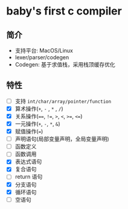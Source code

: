 # baby's first c compiler

## 简介

- 支持平台: MacOS/Linux
- lexer/parser/codegen
- Codegen: 基于求值栈，采用栈顶缓存优化

## 特性

- [ ] 支持 `int/char/array/pointer/function`
- [x] 算术操作(`+`, `-` , `*` , `/`)
- [x] 关系操作(`==`, `!=`, `>`, `<`, `>=`, `<=`)
- [x] 一元操作(`+`, `-`, `*`, `&`)
- [x] 赋值操作(`=`)
- [ ] 声明语句(局部变量声明，全局变量声明)
- [ ] 函数定义
- [ ] 函数调用
- [x] 表达式语句
- [x] 复合语句
- [ ] return 语句
- [x] 分支语句
- [x] 循环语句
- [ ] 空语句

